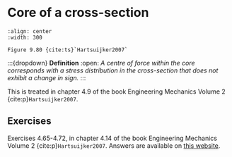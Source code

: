 ```{index} Core of cross-section
```
```{index} Neutral axis
```

# Core of a cross-section

```{figure} ./core-cross-section_data/image.png
:align: center
:width: 300

Figure 9.80 {cite:ts}`Hartsuijker2007`
```

:::{dropdown} **Definition**
:open:
*A centre of force within the core corresponds with a stress distribution in
the cross-section that does not exhibit a change in sign.*
:::

This is treated in chapter 4.9 of the book Engineering Mechanics Volume 2 {cite:p}`Hartsuijker2007`.

## Exercises
Exercises 4.65-4.72, in chapter 4.14 of the book Engineering Mechanics Volume 2 {cite:p}`Hartsuijker2007`. Answers are available on [this website](https://icozct.tudelft.nl/TUD_CT/bookanswers/vol2/Chapter4/).